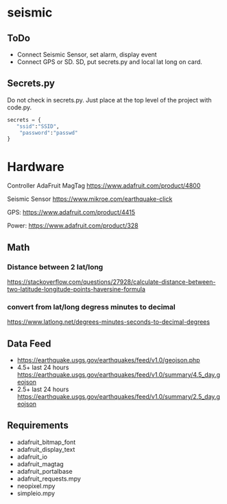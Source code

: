 # seismic

## ToDo
* Connect Seismic Sensor, set alarm, display event
* Connect GPS or SD. SD, put secrets.py and local lat long on card.

## Secrets.py
Do not check in secrets.py.  Just place at the top level of the project with code.py.
```python
secrets = {
   "ssid":"SSID",
    "password":"passwd"
}
```
# Hardware
Controller AdaFruit MagTag https://www.adafruit.com/product/4800

Seismic Sensor https://www.mikroe.com/earthquake-click

GPS: https://www.adafruit.com/product/4415

Power: https://www.adafruit.com/product/328


## Math
### Distance between 2 lat/long
https://stackoverflow.com/questions/27928/calculate-distance-between-two-latitude-longitude-points-haversine-formula

### convert from lat/long degress minutes to decimal
https://www.latlong.net/degrees-minutes-seconds-to-decimal-degrees

## Data Feed
* https://earthquake.usgs.gov/earthquakes/feed/v1.0/geojson.php
* 4.5+ last 24 hours https://earthquake.usgs.gov/earthquakes/feed/v1.0/summary/4.5_day.geojson
* 2.5+ last 24 hours https://earthquake.usgs.gov/earthquakes/feed/v1.0/summary/2.5_day.geojson

## Requirements
* adafruit_bitmap_font
* adafruit_display_text
* adafruit_io
* adafruit_magtag
* adafruit_portalbase
* adafruit_requests.mpy
* neopixel.mpy
* simpleio.mpy
